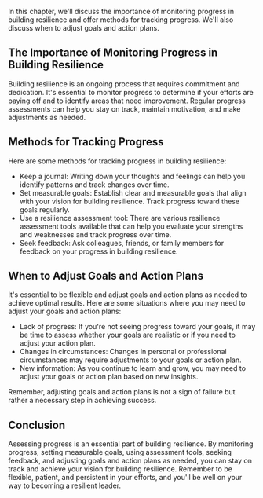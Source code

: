 
In this chapter, we'll discuss the importance of monitoring progress in building resilience and offer methods for tracking progress. We'll also discuss when to adjust goals and action plans.

The Importance of Monitoring Progress in Building Resilience
------------------------------------------------------------

Building resilience is an ongoing process that requires commitment and dedication. It's essential to monitor progress to determine if your efforts are paying off and to identify areas that need improvement. Regular progress assessments can help you stay on track, maintain motivation, and make adjustments as needed.

Methods for Tracking Progress
-----------------------------

Here are some methods for tracking progress in building resilience:

* Keep a journal: Writing down your thoughts and feelings can help you identify patterns and track changes over time.
* Set measurable goals: Establish clear and measurable goals that align with your vision for building resilience. Track progress toward these goals regularly.
* Use a resilience assessment tool: There are various resilience assessment tools available that can help you evaluate your strengths and weaknesses and track progress over time.
* Seek feedback: Ask colleagues, friends, or family members for feedback on your progress in building resilience.

When to Adjust Goals and Action Plans
-------------------------------------

It's essential to be flexible and adjust goals and action plans as needed to achieve optimal results. Here are some situations where you may need to adjust your goals and action plans:

* Lack of progress: If you're not seeing progress toward your goals, it may be time to assess whether your goals are realistic or if you need to adjust your action plan.
* Changes in circumstances: Changes in personal or professional circumstances may require adjustments to your goals or action plan.
* New information: As you continue to learn and grow, you may need to adjust your goals or action plan based on new insights.

Remember, adjusting goals and action plans is not a sign of failure but rather a necessary step in achieving success.

Conclusion
----------

Assessing progress is an essential part of building resilience. By monitoring progress, setting measurable goals, using assessment tools, seeking feedback, and adjusting goals and action plans as needed, you can stay on track and achieve your vision for building resilience. Remember to be flexible, patient, and persistent in your efforts, and you'll be well on your way to becoming a resilient leader.
